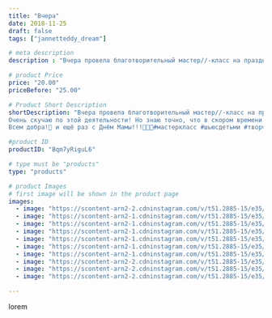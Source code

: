 ```yaml
---
title: "Вчера"
date: 2018-11-25
draft: false
tags: ["jannetteddy_dream"]

# meta description
description : "Вчера провела благотворительный мастер//-класс на празднике ко Дню Мамы в \"Доме для мамы\". Чудесные детки, такие молодцы!!!💗 сделали с ними 12 ёлочек, елочные"

# product Price
price: "20.00"
priceBefore: "25.00"

# Product Short Description
shortDescription: "Вчера провела благотворительный мастер//-класс на празднике ко Дню Мамы в \"Доме для мамы\". Чудесные детки, такие молодцы!!!💗 сделали с ними 12 ёлочек, елочные игрушки для мам!🙏 Так здорово опять погрузиться в атмосферу мастер//-классов, обожаю заниматься с детьми!!! 💗💗💗
Очень скучаю по этой деятельности! Но знаю точно, что в скором времени я организую мастер//-класс к Новому году и мы сошьём с вам чудесных 🐷😘
Всем добра!🤗 и ещё раз с Днём Мамы!!!🌺🌺🌺#мастеркласс #шьюсдетьми #творчество #моетворчество #деньмамы  #яжелаювсемсчастья"

#product ID
productID: "Bqm7yRiguL6"

# type must be "products"
type: "products"

# product Images
# first image will be shown in the product page
images:
  - image: "https://scontent-arn2-2.cdninstagram.com/v/t51.2885-15/e35/46444001_2221529651397108_7352142134951353806_n.jpg?_nc_ht=scontent-arn2-2.cdninstagram.com&_nc_cat=100&_nc_ohc=U1-ho6Q8VSwAX_TV5as&se=7&tp=1&oh=721dbfa9bad887313edb6235c2f7926e&oe=605CB4E3&ig_cache_key=MTkyMDQ4NTEwNDk1OTEyMzE4OQ%3D%3D.2"
  - image: "https://scontent-arn2-1.cdninstagram.com/v/t51.2885-15/e35/45820517_194877108082773_6717965087658879829_n.jpg?_nc_ht=scontent-arn2-1.cdninstagram.com&_nc_cat=109&_nc_ohc=uMg0PstmKEsAX_gxDTD&se=7&tp=1&oh=69a9ba176f10ca71306301e67335db0b&oe=605C6772&ig_cache_key=MTkyMDQ4NTEzNzIzODcxOTI1Ng%3D%3D.2"
  - image: "https://scontent-arn2-1.cdninstagram.com/v/t51.2885-15/e35/44858418_308277036692203_3970034048657587602_n.jpg?_nc_ht=scontent-arn2-1.cdninstagram.com&_nc_cat=107&_nc_ohc=IIQEkrWinQQAX_Rvbuj&se=7&tp=1&oh=49a42b481697e54c4af0ea4a1925ca4d&oe=605A7B45&ig_cache_key=MTkyMDQ4NTEzODM2MjcyNDIwMQ%3D%3D.2"
  - image: "https://scontent-arn2-1.cdninstagram.com/v/t51.2885-15/e35/44840618_1141498422683298_3576096969082415856_n.jpg?_nc_ht=scontent-arn2-1.cdninstagram.com&_nc_cat=106&_nc_ohc=wcXQmHj7YV0AX8aC2hj&se=7&tp=1&oh=0882fca535723419fdfe7ee5d29fe2dc&oe=605B004A&ig_cache_key=MTkyMDQ4NTE0MTQ5OTkxODk4OQ%3D%3D.2"
  - image: "https://scontent-arn2-1.cdninstagram.com/v/t51.2885-15/e35/45392924_2108343266096378_8793724820595899830_n.jpg?_nc_ht=scontent-arn2-1.cdninstagram.com&_nc_cat=102&_nc_ohc=larqqVyAsJsAX8t57uN&se=7&tp=1&oh=176b00c523b8ee1a13ee359ab1d2abab&oe=605AA7F1&ig_cache_key=MTkyMDQ4NTE1MTU5OTkxMjg1OA%3D%3D.2"
  - image: "https://scontent-arn2-1.cdninstagram.com/v/t51.2885-15/e35/44849204_2043950175698879_836191181765902725_n.jpg?_nc_ht=scontent-arn2-1.cdninstagram.com&_nc_cat=111&_nc_ohc=4KTPPvVM5O8AX854LrV&se=7&tp=1&oh=e4c90b23db30ef1381d3cb619cd8348b&oe=605BE2B8&ig_cache_key=MTkyMDQ4NTE1NTQxNjc5MDQwMQ%3D%3D.2"
  - image: "https://scontent-arn2-1.cdninstagram.com/v/t51.2885-15/e35/44567286_1184044575082315_8496650566124532866_n.jpg?_nc_ht=scontent-arn2-1.cdninstagram.com&_nc_cat=107&_nc_ohc=3YBN5QwhPnQAX-il7nz&se=7&tp=1&oh=c582433c7f29413a2e4e6dc71a1bcc8b&oe=605A31B4&ig_cache_key=MTkyMDQ4NTE2NDUyNjcwNTQ2Mw%3D%3D.2"
  - image: "https://scontent-arn2-2.cdninstagram.com/v/t51.2885-15/e35/44821209_312708909455696_7227975515139831845_n.jpg?_nc_ht=scontent-arn2-2.cdninstagram.com&_nc_cat=108&_nc_ohc=zxdcTXtnBPgAX87Jfll&se=7&tp=1&oh=c44f5da6401b62541f8bebd0fe3a346d&oe=605BF55C&ig_cache_key=MTkyMDQ4NTE1ODA4NDQwNDY3NQ%3D%3D.2"
  - image: "https://scontent-arn2-2.cdninstagram.com/v/t51.2885-15/e35/46817773_1926430577405264_3793572430548134450_n.jpg?_nc_ht=scontent-arn2-2.cdninstagram.com&_nc_cat=108&_nc_ohc=yUU_HlsKRm0AX9Db9MK&se=7&tp=1&oh=a0de6d3fbb5a0439dba3a51c94c911f5&oe=605AD055&ig_cache_key=MTkyMDQ4NTE2ODQwMjI4NTMwMQ%3D%3D.2"
  - image: "https://scontent-arn2-2.cdninstagram.com/v/t51.2885-15/e35/44756875_319146672007212_6649782476238100512_n.jpg?_nc_ht=scontent-arn2-2.cdninstagram.com&_nc_cat=100&_nc_ohc=AuBZjSYIcPUAX8f5fWO&se=7&tp=1&oh=6a35114fdc736398ead2d2153d24853a&oe=605AC1C0&ig_cache_key=MTkyMDQ4NTE3MTE4NzI1NjA5Mw%3D%3D.2"

---
```

lorem
